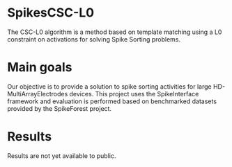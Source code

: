# SpikesCSC-L0
The CSC-L0 algorithm is a method based on template matching using a L0 constraint on activations for solving Spike Sorting problems.

# Main goals
Our objective is to provide a solution to spike sorting activities for large HD-MultiArrayElectrodes devices. This project uses the SpikeInterface framework and evaluation is performed based on benchmarked datasets provided by the SpikeForest project.

# Results
Results are not yet available to public.